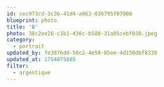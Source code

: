 ```yaml
---
id: cec973cd-3c36-41d4-a963-036795f07908
blueprint: photo
title: '8'
photo: 38c2ee26-c1b1-436c-b580-31a05cebf030.jpeg
category:
  - portrait
updated_by: fe3876dd-50c2-4e59-85ee-4d150dbf8330
updated_at: 1754075885
filter:
  - argentique
---
```

